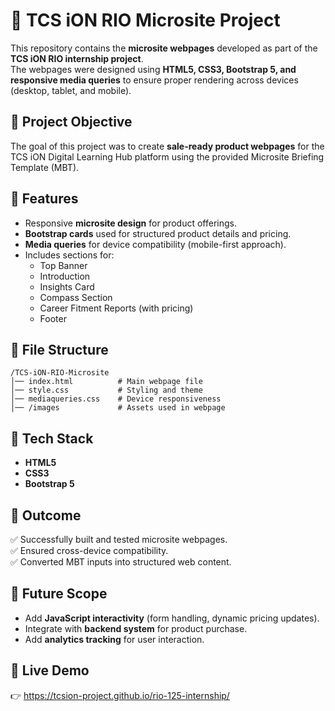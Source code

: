 # 📘 TCS iON RIO Microsite Project

This repository contains the **microsite webpages** developed as part of the **TCS iON RIO internship project**.  
The webpages were designed using **HTML5, CSS3, Bootstrap 5, and responsive media queries** to ensure proper rendering across devices (desktop, tablet, and mobile).  



## 🔹 Project Objective  
The goal of this project was to create **sale-ready product webpages** for the TCS iON Digital Learning Hub platform using the provided Microsite Briefing Template (MBT).  



## 🔹 Features  
- Responsive **microsite design** for product offerings.  
- **Bootstrap cards** used for structured product details and pricing.  
- **Media queries** for device compatibility (mobile-first approach).  
- Includes sections for:  
  - Top Banner  
  - Introduction  
  - Insights Card  
  - Compass Section  
  - Career Fitment Reports (with pricing)  
  - Footer  



## 🔹 File Structure  
```
/TCS-iON-RIO-Microsite
│── index.html          # Main webpage file
│── style.css           # Styling and theme
│── mediaqueries.css    # Device responsiveness
│── /images             # Assets used in webpage
```



## 🔹 Tech Stack  
- **HTML5**  
- **CSS3**  
- **Bootstrap 5**  



## 🔹 Outcome  
✅ Successfully built and tested microsite webpages.  
✅ Ensured cross-device compatibility.  
✅ Converted MBT inputs into structured web content.  



## 🔹 Future Scope  
- Add **JavaScript interactivity** (form handling, dynamic pricing updates).  
- Integrate with **backend system** for product purchase.  
- Add **analytics tracking** for user interaction.  



## 🔹 Live Demo  
👉  https://tcsion-project.github.io/rio-125-internship/

